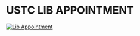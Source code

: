 # USTC LIB APPOINTMENT
[![Lib Appointment](https://github.com/odeinjul/ustc-lib-appointment/actions/workflows/appointment.yml/badge.svg)](https://github.com/odeinjul/ustc-lib-appointment/actions/workflows/appointment.yml)
